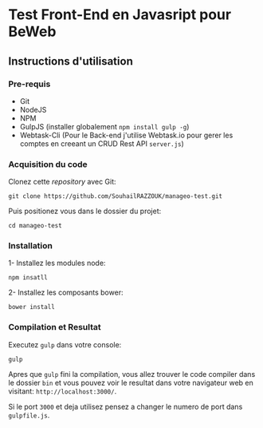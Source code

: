 # Test Front-End en Javasript pour BeWeb

## Instructions d'utilisation

### Pre-requis

* Git
* NodeJS
* NPM
* GulpJS (installer globalement `npm install gulp -g`)
* Webtask-Cli (Pour le Back-end j'utilise Webtask.io pour gerer les comptes en creeant un CRUD Rest API `server.js`)

### Acquisition du code

Clonez cette _repository_ avec Git:

```batch
git clone https://github.com/SouhailRAZZOUK/manageo-test.git
```

Puis positionez vous dans le dossier du projet:

```batch
cd manageo-test
```

### Installation

1- Installez les modules node:

```batch
npm insatll
```

2- Installez les composants bower: 

```batch
bower install
```

### Compilation et Resultat

Executez `gulp` dans votre console:

```batch
gulp
```

Apres que `gulp` fini la compilation, vous allez trouver le code compiler dans le dossier `bin` et vous pouvez voir le resultat dans votre navigateur web en visitant: `http://localhost:3000/`.

Si le port `3000` et deja utilisez pensez a changer le numero de port dans `gulpfile.js`.